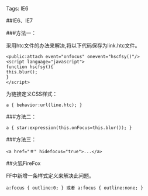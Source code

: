 Tags: IE6

##IE6、IE7

###方法一：

采用htc文件的办法来解决,将以下代码保存为link.htc文件。

	<public:attach event="onfocus" onevent="hscfsy()"/>
	<script language="javascript">
	function hscfsy(){
	this.blur();
	}
	</script>


为链接定义CSS样式：

	a { behavior:url(line.htc); }
	
###方法二：
	
	a { star:expression(this.onFocus=this.blur()); }
	
###方法三：

	<a href="＃" hidefocus="true">...</a>	
##火狐FireFox

FF中新增一条样式定义来解决此问题。

	a:focus { outline:0; } 或者 a:focus { outline:none; }

